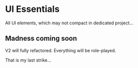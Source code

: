 # UI Essentials

All UI elements, which may not compact in dedicated project...

## Madness coming soon

V2 will fully refactored. Everything will be role-played.

That is my last strike...
